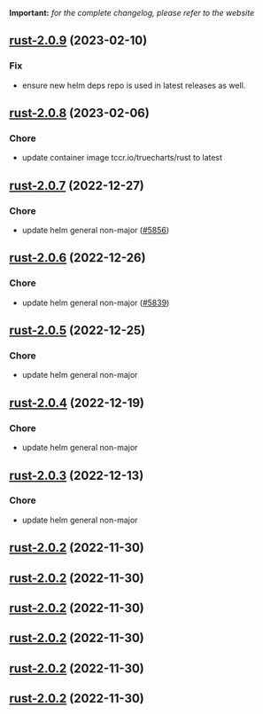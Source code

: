 **Important:**
*for the complete changelog, please refer to the website*




## [rust-2.0.9](https://github.com/succelle/charts/compare/rust-2.0.8...rust-2.0.9) (2023-02-10)

### Fix

- ensure new helm deps repo is used in latest releases as well.
  
  


## [rust-2.0.8](https://github.com/succelle/charts/compare/rustpad-2.0.9...rust-2.0.8) (2023-02-06)

### Chore

- update container image tccr.io/truecharts/rust to latest
  
  


## [rust-2.0.7](https://github.com/succelle/charts/compare/rustpad-2.0.6...rust-2.0.7) (2022-12-27)

### Chore

- update helm general non-major ([#5856](https://github.com/succelle/charts/issues/5856))
  
  


## [rust-2.0.6](https://github.com/succelle/charts/compare/rustpad-2.0.5...rust-2.0.6) (2022-12-26)

### Chore

- update helm general non-major ([#5839](https://github.com/succelle/charts/issues/5839))
  
  


## [rust-2.0.5](https://github.com/succelle/charts/compare/rustpad-2.0.4...rust-2.0.5) (2022-12-25)

### Chore

- update helm general non-major
  
  


## [rust-2.0.4](https://github.com/succelle/charts/compare/rustpad-2.0.3...rust-2.0.4) (2022-12-19)

### Chore

- update helm general non-major
  
  


## [rust-2.0.3](https://github.com/succelle/charts/compare/rust-2.0.2...rust-2.0.3) (2022-12-13)

### Chore

- update helm general non-major
  
  


## [rust-2.0.2](https://github.com/succelle/charts/compare/rust-2.0.1...rust-2.0.2) (2022-11-30)




## [rust-2.0.2](https://github.com/succelle/charts/compare/rust-2.0.1...rust-2.0.2) (2022-11-30)




## [rust-2.0.2](https://github.com/succelle/charts/compare/rust-2.0.1...rust-2.0.2) (2022-11-30)




## [rust-2.0.2](https://github.com/succelle/charts/compare/rust-2.0.1...rust-2.0.2) (2022-11-30)




## [rust-2.0.2](https://github.com/succelle/charts/compare/rust-2.0.1...rust-2.0.2) (2022-11-30)




## [rust-2.0.2](https://github.com/succelle/charts/compare/rust-2.0.1...rust-2.0.2) (2022-11-30)




